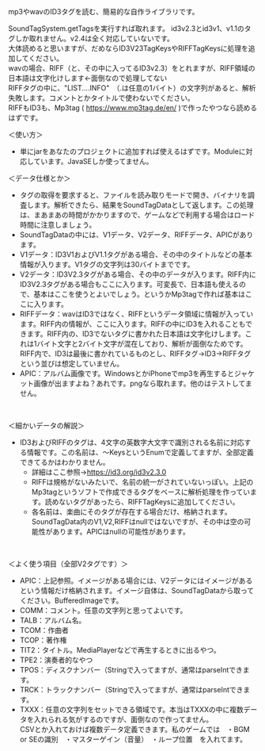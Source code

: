 mp3やwavのID3タグを読む、簡易的な自作ライブラリです。

SoundTagSystem.getTagsを実行すれば取れます。
id3v2.3とid3v1、v1.1のタグしか取れません。v2.4は全く対応していないです。
<br>
大体読めると思いますが、だめならID3V23TagKeysやRIFFTagKeysに処理を追加してください。
<br>
wavの場合、RIFF（と、その中に入ってるID3v2.3）をとれますが、RIFF領域の日本語は文字化けします←面倒なので処理してない<br>
RIFFタグの中に、"LIST....INFO"　（.は任意の1バイト）の文字列があると、解析失敗します。コメントとかタイトルで使わないでください。
<br>
RIFFもID3も、Mp3tag ( https://www.mp3tag.de/en/ )で作ったやつなら読めるはずです。
<br>

＜使い方＞
 - 単にjarをあなたのプロジェクトに追加すれば使えるはずです。Moduleに対応しています。JavaSEしか使ってません。

＜データ仕様とか＞
 - タグの取得を要求すると、ファイルを読み取りモードで開き、バイナリを調査します。解析できたら、結果をSoundTagDataとして返します。この処理は、まあまあの時間がかかりますので、ゲームなどで利用する場合はロード時間に注意しましょう。
 - SoundTagDataの中には、V1データ、V2データ、RIFFデータ、APICがあります。
 - V1データ：ID3V1およびV1.1タグがある場合、その中のタイトルなどの基本情報が入ります。V1タグの文字列は30バイトまでです。
 - V2データ：ID3V2.3タグがある場合、その中のデータが入ります。RIFF内にID3V2.3タグがある場合もここに入ります。可変長で、日本語も使えるので、基本はここを使うとよいでしょう。というかMp3tagで作れば基本はここに入ります。
 - RIFFデータ：wavはID3ではなく、RIFFというデータ領域に情報が入っています。RIFF内の情報が、ここに入ります。RIFFの中にID3を入れることもできます。RIFF内の、ID3でないタグに書かれた日本語は文字化けします。これは1バイト文字と2バイト文字が混在しており、解析が面倒なためです。RIFF内で、ID3は最後に書かれているものとし、RIFFタグ→ID3→RIFFタグ　という並びは想定していません。
 - APIC：アルバム画像です。WindowsとかiPhoneでmp3を再生するとジャケット画像が出ますよね？あれです。pngなら取れます。他のはテストしてません。
<br>

＜細かいデータの解説＞
 - ID3およびRIFFのタグは、4文字の英数字大文字で識別される名前に対応する情報です。この名前は、～KeysというEnumで定義してますが、全部定義できてるかはわかりません。
   - 詳細はここ参照→https://id3.org/id3v2.3.0
   - RIFFは規格がないみたいで、名前の統一がされていないっぽい。上記のMp3tagというソフトで作成できるタグをベースに解析処理を作っています。読めないタグがあったら、RIFFTagKeysに追加してください。
   - 各名前は、楽曲にそのタグが存在する場合だけ、格納されます。SoundTagData内のV1,V2,RIFFはnullではないですが、その中は空の可能性があります。APICはnullの可能性があります。
<br>
 
 ＜よく使う項目（全部V2タグです）＞
  - APIC：上記参照。イメージがある場合には、V2データにはイメージがあるという情報だけ格納されます。イメージ自体は、SoundTagDataから取ってください。BufferedImageです。
  - COMM：コメント。任意の文字列と思ってよいです。
  - TALB：アルバム名。
  - TCOM：作曲者
  - TCOP：著作権
  - TIT2：タイトル。MediaPlayerなどで再生するときに出るやつ。
  - TPE2：演奏者的なやつ
  - TPOS：ディスクナンバー（Stringで入ってますが、通常はparseIntできます。
  - TRCK：トラックナンバー（Stringで入ってますが、通常はparseIntできます。
  - TXXX：任意の文字列をセットできる領域です。本当はTXXXの中に複数データを入れられる気がするのですが、面倒なので作ってません。<br>
    CSVとか入れておけば複数データ定義できます。私のゲームでは　・BGM or SEの識別　・マスターゲイン（音量）　・ループ位置　を入れてます。

